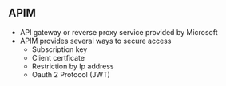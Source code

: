 ## APIM

- API gateway or reverse proxy service provided by Microsoft
- APIM provides several ways to secure access
  - Subscription key
  - Client certficate 
  - Restriction by Ip address
  -  Oauth 2 Protocol (JWT)
  
